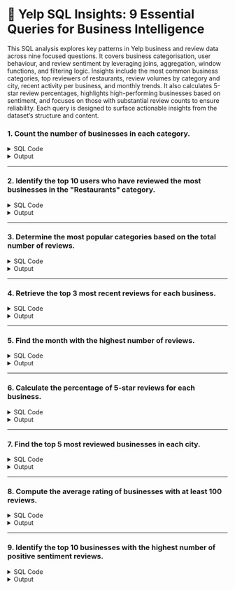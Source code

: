 # 📘 Yelp SQL Insights: 9 Essential Queries for Business Intelligence

This SQL analysis explores key patterns in Yelp business and review data across nine focused questions. It covers business categorisation, user behaviour, and review sentiment by leveraging joins, aggregation, window functions, and filtering logic. Insights include the most common business categories, top reviewers of restaurants, review volumes by category and city, recent activity per business, and monthly trends. It also calculates 5-star review percentages, highlights high-performing businesses based on sentiment, and focuses on those with substantial review counts to ensure reliability. Each query is designed to surface actionable insights from the dataset’s structure and content.


### 1. Count the number of businesses in each category.

<details>
<summary>SQL Code</summary>

```sql
with cte as (
  select business_id, trim(A.value) as category
  from tbl_yelp_businesses
  , lateral split_to_table(categories, ',') A
)
select category, count(*) as no_of_business
from cte
group by 1;
```

</details>

<details>
<summary>Output</summary>

![q1](https://github.com/user-attachments/assets/ee6d1604-b6b1-4738-b483-ba274417d8f5)


</details>

---

### 2. Identify the top 10 users who have reviewed the most businesses in the "Restaurants" category.

<details>
<summary>SQL Code</summary>

```sql
select r.user_id, count(distinct r.business_id)
from tbl_yelp_reviews r
inner join tbl_yelp_businesses b on r.business_id = b.business_id
where b.categories ilike '%restaurant%'
group by 1
order by 2 desc
limit 10;
```

</details>

<details>
<summary>Output</summary>

![q2](https://github.com/user-attachments/assets/4ddb609a-45a4-47bb-9c64-5efd3e35f1d9)


</details>

---

### 3. Determine the most popular categories based on the total number of reviews.

<details>
<summary>SQL Code</summary>

```sql
with cte as (
  select business_id, trim(A.value) as category
  from tbl_yelp_businesses
  , lateral split_to_table(categories, ',') A
)
select category, count(*) as no_of_reviews
from cte
inner join tbl_yelp_reviews r on cte.business_id = r.business_id
group by 1;
```

</details>

<details>
<summary>Output</summary>

![q3](https://github.com/user-attachments/assets/677ef7d6-97df-4860-b6af-b1d936a12ce9)


</details>

---

### 4. Retrieve the top 3 most recent reviews for each business.

<details>
<summary>SQL Code</summary>

```sql
with cte as (
  select r.*, b.name
  , row_number() over(partition by r.business_id order by review_date desc) as rn
  from tbl_yelp_reviews r
  inner join tbl_yelp_businesses b on r.business_id = b.business_id
)
select * from cte
where rn <= 3;
```

</details>

<details>
<summary>Output</summary>

![q4](https://github.com/user-attachments/assets/a8d7c07b-11e7-4a4e-a89e-41a3e65b2599)


</details>

---

### 5. Find the month with the highest number of reviews.

<details>
<summary>SQL Code</summary>

```sql
select month(review_date) as review_month, count(*) as no_of_reviews
from tbl_yelp_reviews
group by 1
order by 2 desc;
```

</details>

<details>
<summary>Output</summary>

![q5](https://github.com/user-attachments/assets/5ae16c6b-7234-41f9-852a-d9972d32cbdf)


</details>

---

### 6. Calculate the percentage of 5-star reviews for each business.

<details>
<summary>SQL Code</summary>

```sql
select b.business_id, b.name, count(*) as total_reviews
, sum(case when r.review_stars = 5 then 1 else 0 end) as star5_reviews
, star5_reviews * 100 / total_reviews as percent_5_star
from tbl_yelp_reviews r
inner join tbl_yelp_businesses b on r.business_id = b.business_id
group by 1, 2;
```

</details>

<details>
<summary>Output</summary>

![q6](https://github.com/user-attachments/assets/399b8e6f-d5a5-4f7d-8408-792c23e52c40)


</details>

---

### 7. Find the top 5 most reviewed businesses in each city.

<details>
<summary>SQL Code</summary>

```sql
with cte as (
  select b.city, b.business_id, b.name, count(*) as total_reviews
  from tbl_yelp_reviews r
  inner join tbl_yelp_businesses b on r.business_id = b.business_id
  group by 1, 2, 3
)
select *
from cte
qualify row_number() over (partition by city order by total_reviews desc) <= 5;
```

</details>

<details>
<summary>Output</summary>

![q7](https://github.com/user-attachments/assets/19331996-2b17-40d3-bc9d-97943ac7536d)


</details>

---

### 8. Compute the average rating of businesses with at least 100 reviews.

<details>
<summary>SQL Code</summary>

```sql
select b.business_id, b.name, count(*) as total_reviews,
       avg(review_stars) as avg_rating
from tbl_yelp_reviews r
inner join tbl_yelp_businesses b on r.business_id = b.business_id
group by 1, 2
having count(*) >= 100;
```

</details>

<details>
<summary>Output</summary>

![q8](https://github.com/user-attachments/assets/36889f90-e08e-4e3d-bc52-2c929179a3b2)


</details>

---

### 9. Identify the top 10 businesses with the highest number of positive sentiment reviews.

<details>
<summary>SQL Code</summary>

```sql
select r.business_id, b.name, count(*) as total_reviews
from tbl_yelp_reviews r
inner join tbl_yelp_businesses b on r.business_id = b.business_id
where sentiments = 'Positive'
group by 1, 2
order by 3 desc
limit 10;
```

</details>

<details>
<summary>Output</summary>

![q9](https://github.com/user-attachments/assets/f3ecd933-39bf-4aca-837e-1eeb66a015c9)


</details>
